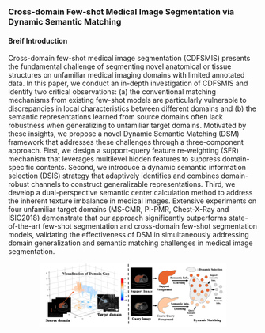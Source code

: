### Cross-domain Few-shot Medical Image Segmentation via Dynamic Semantic Matching


#### Breif Introduction
Cross-domain few-shot medical image segmentation (CDFSMIS) presents the fundamental challenge of segmenting novel anatomical or tissue structures on unfamiliar medical imaging domains with limited annotated data. In this paper, we conduct an in-depth investigation of CDFSMIS and identify two critical observations: (a) the conventional matching mechanisms from existing few-shot models are particularly vulnerable to discrepancies in local characteristics between different domains and (b) the semantic representations learned from source domains often lack robustness when generalizing to unfamiliar target domains. Motivated by these insights, we propose a novel Dynamic Semantic Matching (DSM) framework that addresses these challenges through a three-component approach. First, we design a support-query feature re-weighting (SFR) mechanism that leverages multilevel hidden features to suppress domain-specific contents. Second, we introduce a dynamic semantic information selection (DSIS) strategy that adaptively identifies and combines domain-robust channels to construct generalizable representations. Third, we develop a dual-perspective semantic center calculation method to address the inherent texture imbalance in medical images. Extensive experiments on four unfamiliar target domains (MS-CMR, PI-PMR, Chest-X-Ray and ISIC2018) demonstrate that our approach significantly outperforms state-of-the-art few-shot segmentation and cross-domain few-shot segmentation models, validating the effectiveness of DSM in simultaneously addressing domain generalization and semantic matching challenges in medical image segmentation.


<p align="center"><img width="75%" src="./dsm_1.png" />
